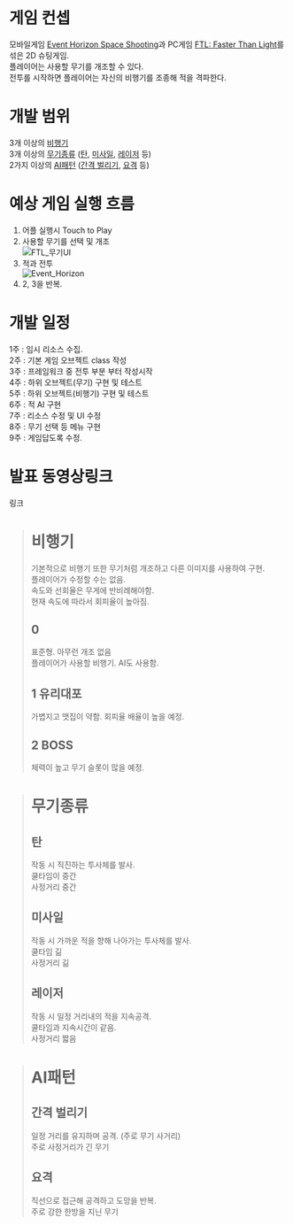 # 게임 컨셉
모바일게임 [Event Horizon Space Shooting](https://play.google.com/store/apps/details?id=com.ZipasGames.Frontier&pli=1)과 PC게임 [FTL: Faster Than Light](https://store.steampowered.com/app/212680/FTL_Faster_Than_Light/)를 섞은 2D 슈팅게임.\
플레이어는 사용할 무기를 개조할 수 있다.\
전투를 시작하면 플레이어는 자신의 비행기를 조종해 적을 격파한다.

# 개발 범위
3개 이상의 [비행기](#비행기)\
3개 이상의 [무기종류](#무기종류) ([탄](#탄), [미사일](#미사일), [레이저](#레이저) 등)\
2가지 이상의 [AI패턴](#ai패턴) ([간격 벌리기](#간격-벌리기), [요격](#요격) 등)

# 예상 게임 실행 흐름
1. 어플 실행시 Touch to Play
2. 사용할 무기를 선택 및 개조\
![FTL_무기UI](https://user-images.githubusercontent.com/104414203/229501925-e582c354-d8e0-44d4-9bb2-cc35be1052cc.png)
3. 적과 전투\
![Event_Horizon](https://user-images.githubusercontent.com/104414203/229504605-9e8ba9f9-7ec4-42b9-874e-9c655e402c55.png)
4. 2, 3을 반복.
 
# 개발 일정
1주 : 임시 리소스 수집.\
2주 : 기본 게임 오브젝트 class 작성\
3주 : 프레임워크 중 전투 부분 부터 작성시작\
4주 : 하위 오브젝트(무기) 구현 및 테스트\
5주 : 하위 오브젝트(비행기) 구현 및 테스트\
6주 : 적 AI 구현\
7주 : 리소스 수정 및 UI 수정\
8주 : 무기 선택 등 메뉴 구현\
9주 : 게임답도록 수정.

# 발표 동영상링크
링크

> # 비행기
> 기본적으로 비행기 또한 무기처럼 개조하고 다른 이미지를 사용하여 구현.\
> 플레이어가 수정할 수는 없음.\
> 속도와 선회율은 무게에 반비례해야함.\
> 현재 속도에 따라서 회피율이 높아짐.
> ## 0
> 표준형. 아무런 개조 없음\
> 플레이어가 사용할 비행기. AI도 사용함.
> ## 1 유리대포
> 가볍지고 맷집이 약함. 회피율 배율이 높을 예정.
> ## 2 BOSS
> 체력이 높고 무기 슬롯이 많을 예정.

> # 무기종류
> ## 탄
> 작동 시 직진하는 투사체를 발사.\
> 쿨타임이 중간\
> 사정거리 중간
> ## 미사일
> 작동 시 가까운 적을 향해 나아가는 투사체를 발사.\
> 쿨타임 긺\
> 사정거리 긺
> ## 레이저
> 작동 시 일정 거리내의 적을 지속공격.\
> 쿨타임과 지속시간이 같음.\
> 사정거리 짧음

> # AI패턴
> ## 간격 벌리기
> 일정 거리를 유지하며 공격. (주로 무기 사거리)\
> 주로 사정거리가 긴 무기
> ## 요격
> 직선으로 접근해 공격하고 도망을 반복.\
> 주로 강한 한방을 지닌 무기